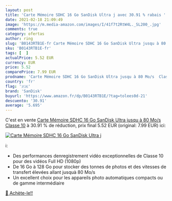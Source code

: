 ```yaml
---
layout: post
title: 'Carte Mémoire SDHC 16 Go SanDisk Ultra j avec 30.91 % rabais '
date: 2021-02-18 21:09:49
image: 'https://m.media-amazon.com/images/I/41f7t2RtW4L._SL200_.jpg'
comments: true
category: ofertas
author: ring
slug: 'B0143RTB1E-fr Carte Mémoire SDHC 16 Go SanDisk Ultra jusqu à 80 Mo/s...'
sku: 'B0143RTB1E-fr'
tags: [  ]
actualPrice: 5.52 EUR
currency: EUR
price: 5.52
comparePrice: 7.99 EUR
prodname: 'Carte Mémoire SDHC 16 Go SanDisk Ultra jusqu à 80 Mo/s  Classe 10'
country: 'fr'
flag: '🇫🇷'
brand: 'SanDisk'
buyurl: 'https://www.amazon.fr/dp/B0143RTB1E/?tag=tolees0d-21'
descuento: '30.91'
average: '5.695'
---
```


C'est en vente [Carte Mémoire SDHC 16 Go SanDisk Ultra jusqu à 80 Mo/s  Classe 10](https://www.amazon.fr/dp/B0143RTB1E/?tag=tolees0d-21)  à  30.91 % de réduction, prix final  5.52 EUR (original: 7.99 EUR) ici:

[![Carte Mémoire SDHC 16 Go SanDisk Ultra j](https://m.media-amazon.com/images/I/41f7t2RtW4L._SL200_.jpg)](https://www.amazon.fr/dp/B0143RTB1E/?tag=tolees0d-21)

ℹ️:

- Des performances denregistrement vidéo exceptionnelles de Classe 10 pour des vidéos Full HD (1080p)
- De 16 Go à 128 Go pour stocker des tonnes de photos et des vitesses de transfert élevées allant jusquà 80 Mo/s
- Un excellent choix pour les appareils photo automatiques compacts ou de gamme intermédiaire

[🛒 Achète-le!!](https://www.amazon.fr/dp/B0143RTB1E/?tag=tolees0d-21)
